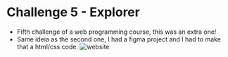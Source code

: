# Challenge 5 - Explorer
- Fifth challenge of a web programming course, this was an extra one!
- Same ideia as the second one, I had a figma project and I had to make that a html/css code.
![website](https://i.imgur.com/rJWeoyd.png)
